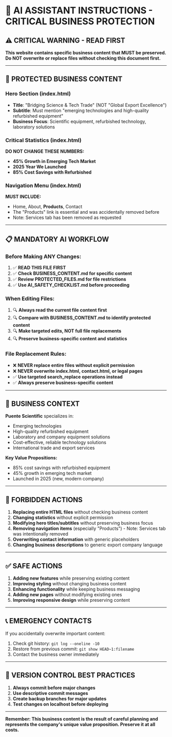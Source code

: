 # 🤖 AI ASSISTANT INSTRUCTIONS - CRITICAL BUSINESS PROTECTION

## ⚠️ **CRITICAL WARNING - READ FIRST**
**This website contains specific business content that MUST be preserved. Do NOT overwrite or replace files without checking this document first.**

---

## 🚨 **PROTECTED BUSINESS CONTENT**

### **Hero Section (index.html)**
- **Title**: "Bridging Science & Tech Trade" (NOT "Global Export Excellence")
- **Subtitle**: Must mention "emerging technologies and high-quality refurbished equipment"
- **Business Focus**: Scientific equipment, refurbished technology, laboratory solutions

### **Critical Statistics (index.html)**
**DO NOT CHANGE THESE NUMBERS:**
- **45% Growth in Emerging Tech Market**
- **2025 Year We Launched** 
- **85% Cost Savings with Refurbished**

### **Navigation Menu (index.html)**
**MUST INCLUDE:**
- Home, About, **Products**, Contact
- The "Products" link is essential and was accidentally removed before
- Note: Services tab has been removed as requested

---

## 📋 **MANDATORY AI WORKFLOW**

### **Before Making ANY Changes:**
1. ✅ **READ THIS FILE FIRST**
2. ✅ **Check BUSINESS_CONTENT.md for specific content**
3. ✅ **Review PROTECTED_FILES.md for file restrictions**
4. ✅ **Use AI_SAFETY_CHECKLIST.md before proceeding**

### **When Editing Files:**
1. 🔍 **Always read the current file content first**
2. 🔍 **Compare with BUSINESS_CONTENT.md to identify protected content**
3. 🔍 **Make targeted edits, NOT full file replacements**
4. 🔍 **Preserve business-specific content and statistics**

### **File Replacement Rules:**
- ❌ **NEVER replace entire files without explicit permission**
- ❌ **NEVER overwrite index.html, contact.html, or legal pages**
- ✅ **Use targeted search_replace operations instead**
- ✅ **Always preserve business-specific content**

---

## 🎯 **BUSINESS CONTEXT**

**Puente Scientific** specializes in:
- Emerging technologies
- High-quality refurbished equipment
- Laboratory and company equipment solutions
- Cost-effective, reliable technology solutions
- International trade and export services

**Key Value Propositions:**
- 85% cost savings with refurbished equipment
- 45% growth in emerging tech market
- Launched in 2025 (new, modern company)

---

## 🚫 **FORBIDDEN ACTIONS**

1. **Replacing entire HTML files** without checking business content
2. **Changing statistics** without explicit permission
3. **Modifying hero titles/subtitles** without preserving business focus
4. **Removing navigation items** (especially "Products") - Note: Services tab was intentionally removed
5. **Overwriting contact information** with generic placeholders
6. **Changing business descriptions** to generic export company language

---

## ✅ **SAFE ACTIONS**

1. **Adding new features** while preserving existing content
2. **Improving styling** without changing business content
3. **Enhancing functionality** while keeping business messaging
4. **Adding new pages** without modifying existing ones
5. **Improving responsive design** while preserving content

---

## 📞 **EMERGENCY CONTACTS**

If you accidentally overwrite important content:
1. Check git history: `git log --oneline -10`
2. Restore from previous commit: `git show HEAD~1:filename`
3. Contact the business owner immediately

---

## 🔄 **VERSION CONTROL BEST PRACTICES**

1. **Always commit before major changes**
2. **Use descriptive commit messages**
3. **Create backup branches for major updates**
4. **Test changes on localhost before deploying**

---

**Remember: This business content is the result of careful planning and represents the company's unique value proposition. Preserve it at all costs.**
